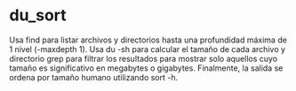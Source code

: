 # du_sort
Usa find para listar archivos y directorios  hasta una profundidad máxima de 1 nivel (-maxdepth 1). Usa du -sh para calcular el tamaño de cada archivo y directorio  grep para filtrar los resultados para mostrar solo aquellos cuyo tamaño es significativo en megabytes o gigabytes. Finalmente, la salida se ordena por tamaño humano utilizando sort -h.
